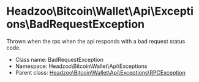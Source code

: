 Headzoo\Bitcoin\Wallet\Api\Exceptions\BadRequestException
===============

Thrown when the rpc when the api responds with a bad request status code.




* Class name: BadRequestException
* Namespace: Headzoo\Bitcoin\Wallet\Api\Exceptions
* Parent class: [Headzoo\Bitcoin\Wallet\Api\Exceptions\RPCException](Headzoo-Bitcoin-Wallet-Api-Exceptions-RPCException.md)








